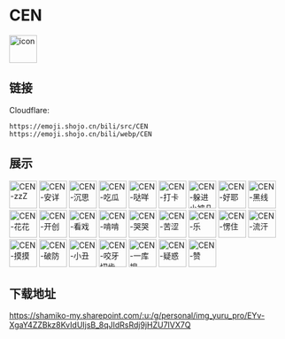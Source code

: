 # CEN
<img src="https://emoji.shojo.cn/bili/src/CEN/icon.png" width="50" height="50" alt="icon">

## 链接
Cloudflare:
```
https://emoji.shojo.cn/bili/src/CEN
https://emoji.shojo.cn/bili/webp/CEN
```
## 展示
<img src="https://emoji.shojo.cn/bili/src/CEN/CEN-zzZ.png" width="50" height="50" alt="CEN-zzZ">
<img src="https://emoji.shojo.cn/bili/src/CEN/CEN-安详.png" width="50" height="50" alt="CEN-安详">
<img src="https://emoji.shojo.cn/bili/src/CEN/CEN-沉思.png" width="50" height="50" alt="CEN-沉思">
<img src="https://emoji.shojo.cn/bili/src/CEN/CEN-吃瓜.png" width="50" height="50" alt="CEN-吃瓜">
<img src="https://emoji.shojo.cn/bili/src/CEN/CEN-哒咩.png" width="50" height="50" alt="CEN-哒咩">
<img src="https://emoji.shojo.cn/bili/src/CEN/CEN-打卡.png" width="50" height="50" alt="CEN-打卡">
<img src="https://emoji.shojo.cn/bili/src/CEN/CEN-躲进小被几.png" width="50" height="50" alt="CEN-躲进小被几">
<img src="https://emoji.shojo.cn/bili/src/CEN/CEN-好耶.png" width="50" height="50" alt="CEN-好耶">
<img src="https://emoji.shojo.cn/bili/src/CEN/CEN-黑线.png" width="50" height="50" alt="CEN-黑线">
<img src="https://emoji.shojo.cn/bili/src/CEN/CEN-花花.png" width="50" height="50" alt="CEN-花花">
<img src="https://emoji.shojo.cn/bili/src/CEN/CEN-开创.png" width="50" height="50" alt="CEN-开创">
<img src="https://emoji.shojo.cn/bili/src/CEN/CEN-看戏.png" width="50" height="50" alt="CEN-看戏">
<img src="https://emoji.shojo.cn/bili/src/CEN/CEN-啃啃.png" width="50" height="50" alt="CEN-啃啃">
<img src="https://emoji.shojo.cn/bili/src/CEN/CEN-哭哭.png" width="50" height="50" alt="CEN-哭哭">
<img src="https://emoji.shojo.cn/bili/src/CEN/CEN-苦涩.png" width="50" height="50" alt="CEN-苦涩">
<img src="https://emoji.shojo.cn/bili/src/CEN/CEN-乐.png" width="50" height="50" alt="CEN-乐">
<img src="https://emoji.shojo.cn/bili/src/CEN/CEN-愣住.png" width="50" height="50" alt="CEN-愣住">
<img src="https://emoji.shojo.cn/bili/src/CEN/CEN-流汗.png" width="50" height="50" alt="CEN-流汗">
<img src="https://emoji.shojo.cn/bili/src/CEN/CEN-摸摸.png" width="50" height="50" alt="CEN-摸摸">
<img src="https://emoji.shojo.cn/bili/src/CEN/CEN-破防.png" width="50" height="50" alt="CEN-破防">
<img src="https://emoji.shojo.cn/bili/src/CEN/CEN-小丑.png" width="50" height="50" alt="CEN-小丑">
<img src="https://emoji.shojo.cn/bili/src/CEN/CEN-咬牙切齿.png" width="50" height="50" alt="CEN-咬牙切齿">
<img src="https://emoji.shojo.cn/bili/src/CEN/CEN-一库搜.png" width="50" height="50" alt="CEN-一库搜">
<img src="https://emoji.shojo.cn/bili/src/CEN/CEN-疑惑.png" width="50" height="50" alt="CEN-疑惑">
<img src="https://emoji.shojo.cn/bili/src/CEN/CEN-赞.png" width="50" height="50" alt="CEN-赞">

## 下载地址

https://shamiko-my.sharepoint.com/:u:/g/personal/img_yuru_pro/EYv-XgaY4ZZBkz8KvIdUIjsB_8qJIdRsRdj9jHZU7IVX7Q